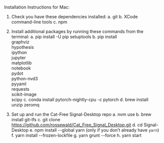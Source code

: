 Installation Instructions for Mac:

1. Check you have these dependencies installed:
a. git
b. XCode command-line tools
c. npm

2. Install additional packages by running these commands from the terminal:
a. pip install -U pip setuptools
b. pip install \
    graphviz \
    hypothesis \
    ipython \
    jupyter \
    matplotlib \
    notebook \
    pydot \
    python-nvd3 \
    pyyaml \
    requests \
    scikit-image \
    scipy
c. conda install pytorch-nightly-cpu -c pytorch
d. brew install unzip zeromq

3. Set up and run the Cat-Free Signal-Desktop repo
a. nvm use
b. brew install git-lfs
c. git clone https://github.com/rossewald/Cat_Free_Signal_Desktop.git
d. cd Signal-Desktop
e. npm install --global yarn  (only if you don’t already have `yarn`)
f. yarn install --frozen-lockfile
g. yarn grunt --force
h. yarn start
